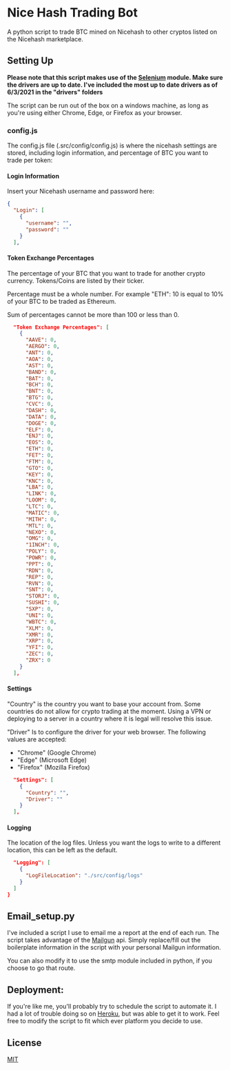 # Nice Hash Trading Bot

A python script to trade BTC mined on Nicehash to other cryptos listed on the Nicehash marketplace.

## Setting Up

**Please note that this script makes use of the [Selenium](https://selenium-python.readthedocs.io/) module. Make sure the drivers are up to date. I've included the most up to date drivers as of 6/3/2021 in the "drivers" folders**

The script can be run out of the box on a windows machine, as long as you're using either Chrome, Edge, or Firefox as your browser.

### config.js

The config.js file (.src/config/config.js) is where the nicehash settings are stored, including login information, and percentage of BTC you want to trade per token:

#### Login Information

Insert your Nicehash username and password here:

```json
{
  "Login": [
    {
      "username": "",
      "password": ""
    }
  ],
```

#### Token Exchange Percentages

The percentage of your BTC that you want to trade for another crypto currency. Tokens/Coins are listed by their ticker.

Percentage must be a whole number. For example "ETH": 10 is equal to 10% of your BTC to be traded as Ethereum.

Sum of percentages cannot be more than 100 or less than 0.

```json
  "Token Exchange Percentages": [
    {
      "AAVE": 0,
      "AERGO": 0,
      "ANT": 0,
      "AOA": 0,
      "AST": 0,
      "BAND": 0,
      "BAT": 0,
      "BCH": 0,
      "BNT": 0,
      "BTG": 0,
      "CVC": 0,
      "DASH": 0,
      "DATA": 0,
      "DOGE": 0,
      "ELF": 0,
      "ENJ": 0,
      "EOS": 0,
      "ETH": 0,
      "FET": 0,
      "FTM": 0,
      "GTO": 0,
      "KEY": 0,
      "KNC": 0,
      "LBA": 0,
      "LINK": 0,
      "LOOM": 0,
      "LTC": 0,
      "MATIC": 0,
      "MITH": 0,
      "MTL": 0,
      "NEXO": 0,
      "OMG": 0,
      "1INCH": 0,
      "POLY": 0,
      "POWR": 0,
      "PPT": 0,
      "RDN": 0,
      "REP": 0,
      "RVN": 0,
      "SNT": 0,
      "STORJ": 0,
      "SUSHI": 0,
      "SXP": 0,
      "UNI": 0,
      "WBTC": 0,
      "XLM": 0,
      "XMR": 0,
      "XRP": 0,
      "YFI": 0,
      "ZEC": 0,
      "ZRX": 0
    }
  ],
```

#### Settings

"Country" is the country you want to base your account from. Some countries do not allow for crypto trading at the moment. Using a VPN or deploying to a server in a country where it is legal will resolve this issue.

"Driver" Is to configure the driver for your web browser. The following values are accepted:

- "Chrome" (Google Chrome)
- "Edge" (Microsoft Edge)
- "Firefox" (Mozilla Firefox)

```json
  "Settings": [
    {
      "Country": "",
      "Driver": ""
    }
  ],
```

#### Logging

The location of the log files. Unless you want the logs to write to a different location, this can be left as the default.

```json
  "Logging": [
    {
      "LogFileLocation": "./src/config/logs"
    }
  ]
}
```

## Email_setup.py

I've included a script I use to email me a report at the end of each run. The script takes advantage of the [Mailgun](https://www.mailgun.com/) api. Simply replace/fill out the boilerplate information in the script with your personal Mailgun information.

You can also modify it to use the smtp module included in python, if you choose to go that route.

## Deployment:

If you're like me, you'll probably try to schedule the script to automate it. I had a lot of trouble doing so on [Heroku](https://www.heroku.com), but was able to get it to work. Feel free to modify the script to fit which ever platform you decide to use.

## License

[MIT](https://choosealicense.com/licenses/mit/)
